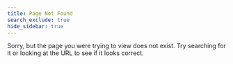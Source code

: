 ```yaml
---
title: Page Not Found
search_exclude: true
hide_sidebar: true
---  
```


Sorry, but the page you were trying to view does not exist. Try searching for it or looking at the URL to see if it looks correct.
